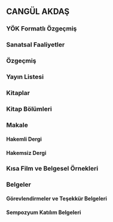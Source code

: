 ## CANGÜL AKDAŞ

### YÖK Formatlı Özgeçmiş

### Sanatsal Faaliyetler
### Özgeçmiş
### Yayın Listesi
### Kitaplar
### Kitap Bölümleri
### Makale 
#### Hakemli Dergi
#### Hakemsiz Dergi
### Kısa Film ve Belgesel Örnekleri
### Belgeler
#### Görevlendirmeler ve Teşekkür Belgeleri
#### Sempozyum Katılım Belgeleri
